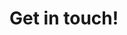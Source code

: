 # Get in touch!

<!-- Calendly inline widget begin -->
<div class="calendly-inline-widget" data-url="https://calendly.com/sahadalhassan" style="min-width:320px;height:630px;"></div>
<script type="text/javascript" src="https://assets.calendly.com/assets/external/widget.js" async></script>
<!-- Calendly inline widget end -->
